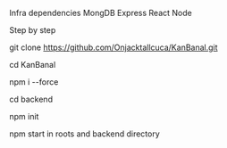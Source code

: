 

Infra dependencies
MongDB 
Express
React
Node

Step by step

git clone https://github.com/Onjacktallcuca/KanBanal.git

cd KanBanal

npm i --force

cd backend

npm init

npm start in roots and backend directory

